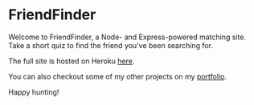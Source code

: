 # FriendFinder

Welcome to FriendFinder, a Node- and Express-powered matching site. Take a short quiz to find the friend you've been searching for. 

The full site is hosted on Heroku [here](https://hot-friend-finder-3000.herokuapp.com/).

You can also checkout some of my other projects on my [portfolio](https://alrewi.github.io/Professional-Portfolio/).

Happy hunting!
